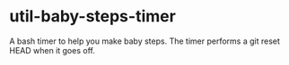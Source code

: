 # util-baby-steps-timer
A bash timer to help you make baby steps. The timer performs a git reset HEAD when it goes off.

